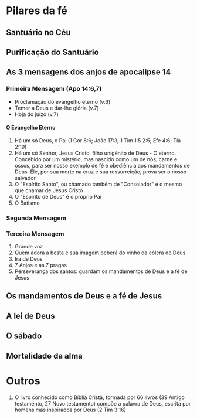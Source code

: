 
# Pilares da fé

## Santuário no Céu
## Purificação do Santuário
## As 3 mensagens dos anjos de apocalipse 14
### Primeira Mensagem (Apo 14:6,7)
- Proclamação do evangelho eterno (v.6)
- Temer a Deus e dar-lhe glória (v.7)
- Hoja do juízo (v.7)

#### O Evangelho Eterno
1. Há um só Deus, o Pai (1 Cor 8:6; João 17:3; 1 Tim 1:5 2:5; Efe 4:6; Tia 2:19)
2. Há um só Senhor, Jesus Cristo, filho unigênito de Deus - O eterno. Concebido por um mistério, mas nascido como um de nós, carne e ossos, para ser nosso exemplo de fé e obediência aos mandamentos de Deus. Ele, por sua morte na cruz e sua ressurreição, prova ser o nosso salvador
3. O "Espírito Santo", ou chamado também de "Consolador" é o mesmo que chamar de Jesus Cristo
4. O "Espírito de Deus" é o próprio Pai
5. O Batismo
### Segunda Mensagem
### Terceira Mensagem
1. Grande voz
2. Quem adora a besta e sua imagem beberá do vinho da cólera de Deus
3. Ira de Deus
4. 7 Anjos e as 7 pragas
5. Perseverança dos santos: guardam os mandamentos de Deus e a fé de Jesus
## Os mandamentos de Deus e a fé de Jesus
## A lei de Deus
## O sábado
## Mortalidade da alma


# Outros
1. O livro conhecido como Bíblia Cristã, formada por 66 livros (39 Antigo testamento, 27 Novo testamento) compõe a palavra de Deus, escrita por homens mas inspirados por Deus (2 Tim 3:16)